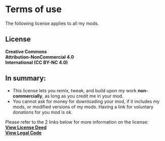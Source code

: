 <!--Read this in github to have all the visuals and formatting: https://github.com/Rygorn/7D2D_XP_Tweaks-->

# Terms of use  

The following license applies to all my mods.  

## License
**Creative Commons**  
**Attribution-NonCommercial 4.0**  
**International (CC BY-NC 4.0)**  

## In summary:
- This license lets you remix, tweak, and build upon my work __**non-commercially**__, as long as you credit me in your mod.
- You cannot ask for money for downloading your mod, if it includes my mods, or modified versions of my mods. Having a link for voluntary donations for you mod is ok.  

Please refer to the 2 links below for more information on the license:  
[**View License Deed**](https://creativecommons.org/licenses/by-nc/4.0/)  
[**View Legal Code**](https://creativecommons.org/licenses/by-nc/4.0/legalcode)  
